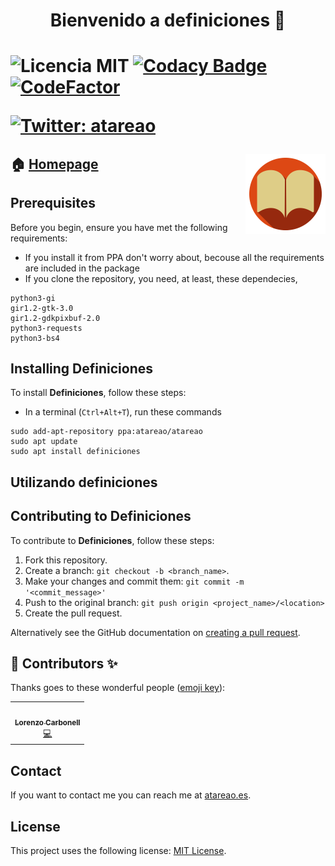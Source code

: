 <h1 align="center">Bienvenido a definiciones 👋<h1>

![Licencia MIT](https://img.shields.io/badge/Licencia-MIT-green)
[![Codacy Badge](https://api.codacy.com/project/badge/Grade/b3e704c3f150404582cd23b9fcb4be32)](https://www.codacy.com/manual/atareao/definiciones?utm_source=github.com&amp;utm_medium=referral&amp;utm_content=atareao/definiciones&amp;utm_campaign=Badge_Grade)
[![CodeFactor](https://www.codefactor.io/repository/github/atareao/definiciones/badge)](https://www.codefactor.io/repository/github/atareao/definiciones)

[![Twitter: atareao](https://img.shields.io/twitter/follow/atareao.svg?style=social)](https://twitter.com/atareao)

<img src="./data/icons/scalable/apps/definiciones.svg" align="right"
     title="start-here Logo" width="128" height="128">


## 🏠 [Homepage](https://www.atareao.es/aplicacion/definiciones/)

## Prerequisites

Before you begin, ensure you have met the following requirements:

* If you install it from PPA don't worry about, becouse all the requirements are included in the package
* If you clone the repository, you need, at least, these dependecies,

```
python3-gi
gir1.2-gtk-3.0
gir1.2-gdkpixbuf-2.0
python3-requests
python3-bs4
```

## Installing Definiciones

To install **Definiciones**, follow these steps:

* In a terminal (`Ctrl+Alt+T`), run these commands

```
sudo add-apt-repository ppa:atareao/atareao
sudo apt update
sudo apt install definiciones
```

## Utilizando definiciones

## Contributing to Definiciones

To contribute to **Definiciones**, follow these steps:

1. Fork this repository.
2. Create a branch: `git checkout -b <branch_name>`.
3. Make your changes and commit them: `git commit -m '<commit_message>'`
4. Push to the original branch: `git push origin <project_name>/<location>`
5. Create the pull request.

Alternatively see the GitHub documentation on [creating a pull request](https://help.github.com/en/github/collaborating-with-issues-and-pull-requests/creating-a-pull-request).

## 👤 Contributors ✨

Thanks goes to these wonderful people ([emoji key](https://allcontributors.org/docs/en/emoji-key)):

<table>
  <tr>
    <td align="center"><a href="https://www.atareao.es"><img src="https://avatars3.githubusercontent.com/u/298055?v=4" width="100px;" alt=""/><br /><sub><b>Lorenzo Carbonell</b></sub></a><br /><a href="https://github.com/atareao/fondos-productivos/commits?author=atareao" title="Code">💻</a></td>
  </tr>
</table>


## Contact

If you want to contact me you can reach me at [atareao.es](https://atareao.es).

## License

This project uses the following license: [MIT License](https://choosealicense.com/licenses/mit/).
